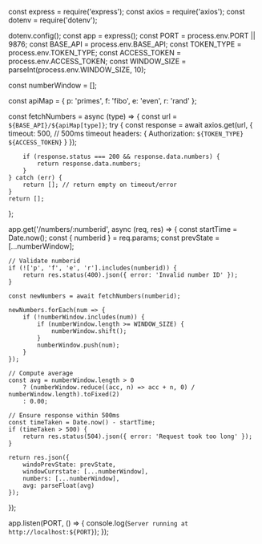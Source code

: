 const express = require('express');
const axios = require('axios');
const dotenv = require('dotenv');

dotenv.config();
const app = express();
const PORT = process.env.PORT || 9876;
const BASE_API = process.env.BASE_API;
const TOKEN_TYPE = process.env.TOKEN_TYPE;
const ACCESS_TOKEN = process.env.ACCESS_TOKEN;
const WINDOW_SIZE = parseInt(process.env.WINDOW_SIZE, 10);

const numberWindow = []; 

const apiMap = {
    p: 'primes',
    f: 'fibo',
    e: 'even',
    r: 'rand'
};

const fetchNumbers = async (type) => {
    const url = `${BASE_API}/${apiMap[type]}`;
    try {
        const response = await axios.get(url, {
            timeout: 500, // 500ms timeout
            headers: {
                Authorization: `${TOKEN_TYPE} ${ACCESS_TOKEN}`
            }
        });

        if (response.status === 200 && response.data.numbers) {
            return response.data.numbers;
        }
    } catch (err) {
        return []; // return empty on timeout/error
    }
    return [];
};

app.get('/numbers/:numberid', async (req, res) => {
    const startTime = Date.now();
    const { numberid } = req.params;
    const prevState = [...numberWindow];

    // Validate numberid
    if (!['p', 'f', 'e', 'r'].includes(numberid)) {
        return res.status(400).json({ error: 'Invalid number ID' });
    }

    const newNumbers = await fetchNumbers(numberid);

    newNumbers.forEach(num => {
        if (!numberWindow.includes(num)) {
            if (numberWindow.length >= WINDOW_SIZE) {
                numberWindow.shift(); 
            }
            numberWindow.push(num);
        }
    });

    // Compute average
    const avg = numberWindow.length > 0
        ? (numberWindow.reduce((acc, n) => acc + n, 0) / numberWindow.length).toFixed(2)
        : 0.00;

    // Ensure response within 500ms
    const timeTaken = Date.now() - startTime;
    if (timeTaken > 500) {
        return res.status(504).json({ error: 'Request took too long' });
    }

    return res.json({
        windoPrevState: prevState,
        windowCurrstate: [...numberWindow],
        numbers: [...numberWindow],
        avg: parseFloat(avg)
    });
});

app.listen(PORT, () => {
    console.log(`Server running at http://localhost:${PORT}`);
});
